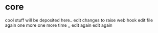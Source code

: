 # core
cool stuff will be deposited here..
edit changes to raise web hook
edit file again
one more
one more time
,,
edit again
edit again

